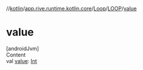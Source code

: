 //[kotlin](../../../../index.md)/[app.rive.runtime.kotlin.core](../../index.md)/[Loop](../index.md)/[LOOP](index.md)/[value](value.md)



# value  
[androidJvm]  
Content  
val [value](value.md): [Int](https://kotlinlang.org/api/latest/jvm/stdlib/kotlin/-int/index.html)  



